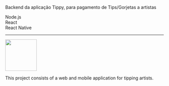 Backend da aplicação Tippy, para pagamento de Tips/Gorjetas a artistas

Node.js<br >
React<br >
React Native<br >

*********

<img src="https://www.cuby.com.br/cli/tipy/logo.svg" style="height: 100px;">

This project consists of a web and mobile application for tipping artists.
